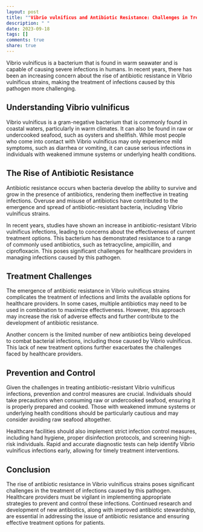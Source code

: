 ```yaml
---
layout: post
title: ""Vibrio vulnificus and Antibiotic Resistance: Challenges in Treatment"
description: " "
date: 2023-09-18
tags: []
comments: true
share: true
---
```


Vibrio vulnificus is a bacterium that is found in warm seawater and is capable of causing severe infections in humans. In recent years, there has been an increasing concern about the rise of antibiotic resistance in Vibrio vulnificus strains, making the treatment of infections caused by this pathogen more challenging.

## Understanding Vibrio vulnificus

Vibrio vulnificus is a gram-negative bacterium that is commonly found in coastal waters, particularly in warm climates. It can also be found in raw or undercooked seafood, such as oysters and shellfish. While most people who come into contact with Vibrio vulnificus may only experience mild symptoms, such as diarrhea or vomiting, it can cause serious infections in individuals with weakened immune systems or underlying health conditions.

## The Rise of Antibiotic Resistance

Antibiotic resistance occurs when bacteria develop the ability to survive and grow in the presence of antibiotics, rendering them ineffective in treating infections. Overuse and misuse of antibiotics have contributed to the emergence and spread of antibiotic-resistant bacteria, including Vibrio vulnificus strains.

In recent years, studies have shown an increase in antibiotic-resistant Vibrio vulnificus infections, leading to concerns about the effectiveness of current treatment options. This bacterium has demonstrated resistance to a range of commonly used antibiotics, such as tetracycline, ampicillin, and ciprofloxacin. This poses significant challenges for healthcare providers in managing infections caused by this pathogen.

## Treatment Challenges

The emergence of antibiotic resistance in Vibrio vulnificus strains complicates the treatment of infections and limits the available options for healthcare providers. In some cases, multiple antibiotics may need to be used in combination to maximize effectiveness. However, this approach may increase the risk of adverse effects and further contribute to the development of antibiotic resistance.

Another concern is the limited number of new antibiotics being developed to combat bacterial infections, including those caused by Vibrio vulnificus. This lack of new treatment options further exacerbates the challenges faced by healthcare providers.

## Prevention and Control

Given the challenges in treating antibiotic-resistant Vibrio vulnificus infections, prevention and control measures are crucial. Individuals should take precautions when consuming raw or undercooked seafood, ensuring it is properly prepared and cooked. Those with weakened immune systems or underlying health conditions should be particularly cautious and may consider avoiding raw seafood altogether.

Healthcare facilities should also implement strict infection control measures, including hand hygiene, proper disinfection protocols, and screening high-risk individuals. Rapid and accurate diagnostic tests can help identify Vibrio vulnificus infections early, allowing for timely treatment interventions.

## Conclusion

The rise of antibiotic resistance in Vibrio vulnificus strains poses significant challenges in the treatment of infections caused by this pathogen. Healthcare providers must be vigilant in implementing appropriate strategies to prevent and control these infections. Continued research and development of new antibiotics, along with improved antibiotic stewardship, are essential in addressing the issue of antibiotic resistance and ensuring effective treatment options for patients.